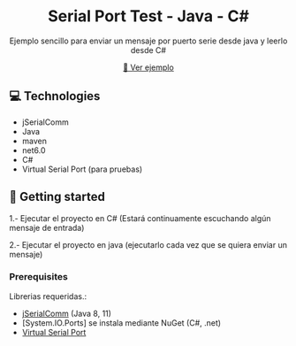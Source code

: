                      
<h1 align="center" style="font-weight: bold;">Serial Port Test - Java - C#</h1>


<p align="center">Ejemplo sencillo para enviar un mensaje por puerto serie desde java y leerlo desde C#</p>


<p align="center">
<a href="https://github.com/ferd9/serialporttest.git">📱 Ver ejemplo</a>
</p>
 
<h2 id="technologies">💻 Technologies</h2>

- jSerialComm
- Java
- maven
- net6.0
- C#
- Virtual Serial Port (para pruebas)
 
<h2 id="started">🚀 Getting started</h2>

1.- Ejecutar el proyecto en C# (Estará continuamente escuchando algún mensaje de entrada)

2.- Ejecutar el proyecto en java (ejecutarlo cada vez que se quiera enviar un mensaje)
 
<h3>Prerequisites</h3>

Librerias requeridas.:

- [jSerialComm](https://fazecast.github.io/jSerialComm/) (Java 8, 11)
- [System.IO.Ports] se instala mediante NuGet (C#, .net)
- [Virtual Serial Port](https://www.virtual-serial-port.org)
